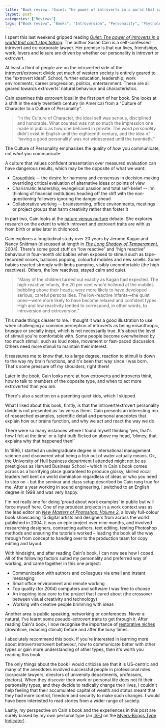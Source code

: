 ```yaml
---
title: "Book review: 'Quiet: The power of introverts in a world that can't stop talking'"
layout: post
categories: ["Reviews"]
tags: ["Book review", "Books", "Introversion", "Personality", "Psychology", "Susan Cain"]
---
```


I spent this last weekend gripped reading _[Quiet: The power of introverts in a world that can't stop talking](http://www.thepowerofintroverts.com/)_. The author Susan Cain is a self-confessed introvert and ex-corporate lawyer. Her premise is that our lives, friendships, work, lovers and leisure are driven by whether our personality is introvert or extrovert.

At least a third of people are on the introverted side of the introvert/extrovert divide yet much of western society is entirely geared to the "extrovert ideal". School, further education, leadership, work environments, career progression, politics, entertainment. These are all geared towards extroverts' natural behaviour and characteristics.

Cain examines this extrovert ideal in the first part of her book. She looks at a shift in the early twentieth century (in America) from a “Culture of Character to a Culture of Personality”.

> “In the Culture of Character, the ideal self was serious, disciplined and honorable. What counted was not so much the impression one made in public as how one behaved in private. The word _personality_ didn't exist in English until the eighteenth century, and the idea of &lsquo;having a good personality&rsquo; was not widespread until the twentieth.”

The Culture of Personality emphasises the quality of _how_ you communicate, not _what_ you communicate.

A culture that values confident presentation over measured evaluation can have dangerous results, which may be the opposite of what we want:

* [Groupthink](http://en.wikipedia.org/wiki/Groupthink) -- the desire for harmony and consensus in decision-making overriding critical evaluation of alternative ideas or points of view
* Charismatic leadership, evangelical passion and total self-belief -- I'm thinking of financial institutions heading off the cliff with the non-questioning followers ignoring the danger ahead
* Collaborative working -- brainstorming, office environments, meetings or project groups that harm creativity rather than foster it

In part two, Cain looks at the [nature versus nurture](http://en.wikipedia.org/wiki/Nature_versus_nurture) debate. She explores research on the extent to which introvert and extrovert traits are with us from birth or arise later in childhood.

Cain explores a longitudinal study over 20 years by Jerome Kagan and Nancy Snidman (discussed at length in _[The Long Shadow of Temperament](http://www.amazon.co.uk/The-Long-Shadow-Temperament-ebook/dp/B002JCSEVE)_, 2004). There's some good stuff on “low reactive” and “high reactive” behaviour in four-month old babies when exposed to stimuli such as tape-recorded voices, balloons popping, colourful mobiles and new smells. Some babies reacted strongly with limbs pumping, visibly uncomfortable (the high reactives). Others, the low reactives, stayed calm and quiet.

> “Many of the children turned out exactly as Kagan had expected. The high-reactive infants, the 20 per cent who'd hollered at the mobiles bobbling above their heads, were more likely to have developed serious, careful personalities. The low-reactive infants—the quiet ones—were more likely to have become relaxed and confident types. High and low reactivity tended to correspond, in other words, to introversion and extroversion.”

This made things clearer to me. I thought it was a good illustration to use when challenging a common perception of introverts as being misanthropic, brusque or socially inept, which is not necessarily true. It's about the level of stimuli you're comfortable with. Some people become overwhelmed by too much stimuli, such as loud noise, movement or fast-paced discussion. Others need more stimuli to maintain their interest.

It reassures me to know that, to a large degree, reaction to stimuli is down to the way my brain functions, and it's been that way since I was born. That's some pressure off my shoulders, right there!

Later in the book, Cain looks more at how extroverts and introverts think, how to talk to members of the opposite type, and when to act more extroverted than you are.

There's also a section on a parenting quiet kids, which I skipped.

What I liked about this book, firstly, is that the introvert/extrovert personality divide is not presented as ‘us versus them’. Cain presents an interesting mix of researched examples, scientific detail and personal anecdotes that explain how our brains function, and why we act and react the way we do.

There were so many instances where I found myself thinking &lsquo;yes, that's how I felt at the time&rsquo; or a light bulb flicked on above my head, &lsquo;blimey, that explains why that happened then!&rsquo;

In 1996, I started an undergraduate degree in international management science and discovered what being a fish out of water actually means. Ok, the University of Hull business department I attended might not be as prestigious as Harvard Business School &ndash; which in Cain's book comes across as a horrifying place guaranteed to produce glossy, skilled vocal leaders hell bent on world domination regardless of ideas or who you need to step on &ndash; but the seminar and class setup described by Cain rang true for me. After a year working in sound engineering, I switched to an English degree in 1998 and was very happy.

I'm not really one for doing ‘proud about work examples’ in public but will force myself here. One of my proudest projects in a work context was as the lead editor on _[New Masters of Photoshop: Volume 2](http://www.apress.com/gp/book/9781590593158)_, a lovely full-colour book showcasing 15 digital artists and designers from across the world published in 2004. It was an epic project over nine months, and involved researching designers, contracting authors, text editing, testing Photoshop methods and ensuring the tutorials worked &ndash; leading the book all the way through from concept to handing over to the production team for copy editing and layout.

With hindsight, and after reading Cain's book, I can now see how I coped. All of the following factors suited my personality and preferred way of working, and came together in this one project:

* Communication with authors and colleagues via email and instant messaging
* Small office environment and remote working
* Top quality (for 2004) computers and software I was free to choose
* An inspiring idea core to the project that I cared about (the crossover between visual creativity and technology)
* Working with creative people brimming with ideas

Another area is public speaking, networking or conferences. Never a natural, I've learnt some pseudo-extrovert traits to get through it. After reading Cain's book, I now recognise the importance of [restorative niches](http://knowledge.wharton.upenn.edu/article.cfm?articleid=2974) (downtime, reducing stimuli) before and after the busy times.

I absolutely recommend this book. If you're interested in learning more about introvert/extrovert behaviour, how to communicate better with other types or gain more understanding of other types, then it's worth you reading this book.

The only things about the book I would criticise are that it is US-centric and many of the anecdotes involved successful people in professional roles (corporate lawyers, directors of university departments, professors, doctors). When they discover their work or personal life does not fit their personality types, and they decide to radically change their lives, I couldn't help feeling that their accumulated capital of wealth and status meant that they had more control, freedom and security to make such changes. I would have been interested to read stories from a wider range of society.

Lastly, my perspective on Cain's book and the experiences in this post are surely biased by my own personal type (an [ISFJ](http://www.16personalities.com/isfj-personality) on the [Myers-Briggs Type Indicator](http://en.wikipedia.org/wiki/Myers-Briggs_Type_Indicator)).

